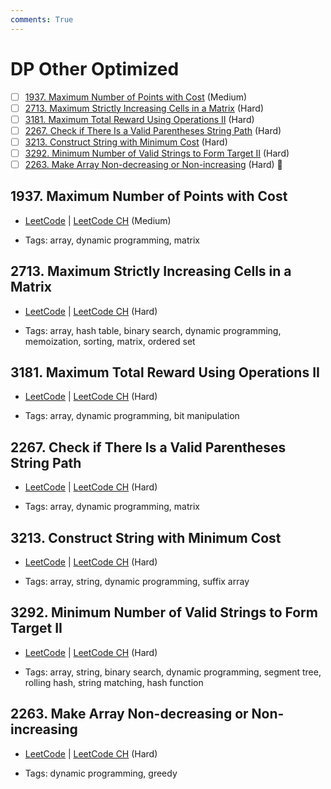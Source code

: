 ```yaml
---
comments: True
---
```


# DP Other Optimized

- [ ] [1937. Maximum Number of Points with Cost](https://leetcode.cn/problems/maximum-number-of-points-with-cost/) (Medium)
- [ ] [2713. Maximum Strictly Increasing Cells in a Matrix](https://leetcode.cn/problems/maximum-strictly-increasing-cells-in-a-matrix/) (Hard)
- [ ] [3181. Maximum Total Reward Using Operations II](https://leetcode.cn/problems/maximum-total-reward-using-operations-ii/) (Hard)
- [ ] [2267.  Check if There Is a Valid Parentheses String Path](https://leetcode.cn/problems/check-if-there-is-a-valid-parentheses-string-path/) (Hard)
- [ ] [3213. Construct String with Minimum Cost](https://leetcode.cn/problems/construct-string-with-minimum-cost/) (Hard)
- [ ] [3292. Minimum Number of Valid Strings to Form Target II](https://leetcode.cn/problems/minimum-number-of-valid-strings-to-form-target-ii/) (Hard)
- [ ] [2263. Make Array Non-decreasing or Non-increasing](https://leetcode.cn/problems/make-array-non-decreasing-or-non-increasing/) (Hard) 👑

## 1937. Maximum Number of Points with Cost

-   [LeetCode](https://leetcode.com/problems/maximum-number-of-points-with-cost/) | [LeetCode CH](https://leetcode.cn/problems/maximum-number-of-points-with-cost/) (Medium)

-   Tags: array, dynamic programming, matrix

## 2713. Maximum Strictly Increasing Cells in a Matrix

-   [LeetCode](https://leetcode.com/problems/maximum-strictly-increasing-cells-in-a-matrix/) | [LeetCode CH](https://leetcode.cn/problems/maximum-strictly-increasing-cells-in-a-matrix/) (Hard)

-   Tags: array, hash table, binary search, dynamic programming, memoization, sorting, matrix, ordered set

## 3181. Maximum Total Reward Using Operations II

-   [LeetCode](https://leetcode.com/problems/maximum-total-reward-using-operations-ii/) | [LeetCode CH](https://leetcode.cn/problems/maximum-total-reward-using-operations-ii/) (Hard)

-   Tags: array, dynamic programming, bit manipulation

## 2267.  Check if There Is a Valid Parentheses String Path

-   [LeetCode](https://leetcode.com/problems/check-if-there-is-a-valid-parentheses-string-path/) | [LeetCode CH](https://leetcode.cn/problems/check-if-there-is-a-valid-parentheses-string-path/) (Hard)

-   Tags: array, dynamic programming, matrix

## 3213. Construct String with Minimum Cost

-   [LeetCode](https://leetcode.com/problems/construct-string-with-minimum-cost/) | [LeetCode CH](https://leetcode.cn/problems/construct-string-with-minimum-cost/) (Hard)

-   Tags: array, string, dynamic programming, suffix array

## 3292. Minimum Number of Valid Strings to Form Target II

-   [LeetCode](https://leetcode.com/problems/minimum-number-of-valid-strings-to-form-target-ii/) | [LeetCode CH](https://leetcode.cn/problems/minimum-number-of-valid-strings-to-form-target-ii/) (Hard)

-   Tags: array, string, binary search, dynamic programming, segment tree, rolling hash, string matching, hash function

## 2263. Make Array Non-decreasing or Non-increasing

-   [LeetCode](https://leetcode.com/problems/make-array-non-decreasing-or-non-increasing/) | [LeetCode CH](https://leetcode.cn/problems/make-array-non-decreasing-or-non-increasing/) (Hard)

-   Tags: dynamic programming, greedy
